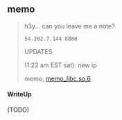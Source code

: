 ## memo

> h3y... can you leave me a note?
>
> `54.202.7.144 8888`
>
> UPDATES
>
>   (1:22 am EST sat): new ip
>
> memo, [memo_libc.so.6](./lib/memo_libc.so.6)

#### WriteUp

(TODO)

